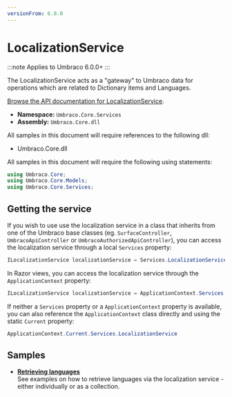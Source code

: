 ```yaml
---
versionFrom: 6.0.0
---
```


# LocalizationService

:::note
Applies to Umbraco 6.0.0+
:::

The LocalizationService acts as a "gateway" to Umbraco data for operations which are related to Dictionary items and Languages.

[Browse the API documentation for LocalizationService](https://our.umbraco.com/apidocs/csharp/api/Umbraco.Core.Services.LocalizationService.html).

 * **Namespace:** `Umbraco.Core.Services` 
 * **Assembly:** `Umbraco.Core.dll`

All samples in this document will require references to the following dll:

* Umbraco.Core.dll

All samples in this document will require the following using statements:

```csharp
using Umbraco.Core;
using Umbraco.Core.Models;
using Umbraco.Core.Services;
```

## Getting the service

If you wish to use use the localization service in a class that inherits from one of the Umbraco base classes (eg. `SurfaceController`, `UmbracoApiController` or `UmbracoAuthorizedApiController`), you can access the localization service through a local `Services` property:

```csharp
ILocalizationService localizationService = Services.LocalizationService;
```
	
In Razor views, you can access the localization service through the `ApplicationContext` property:

```csharp
ILocalizationService localizationService = ApplicationContext.Services.LocalizationService;
```

If neither a `Services` property or a `ApplicationContext` property is available, you can also reference the `ApplicationContext` class directly and using the static `Current` property:

```csharp
ApplicationContext.Current.Services.LocalizationService
```

## Samples

* [**Retrieving languages**](Retrieving-languages.md)<br />See examples on how to retrieve languages via the localization service - either individually or as a collection.
